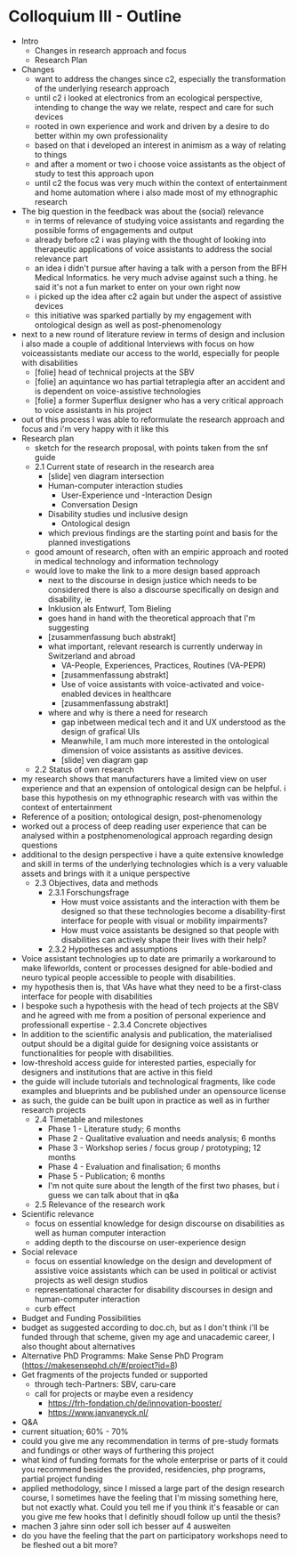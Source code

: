 # Colloquium III - Outline
- Intro
	- Changes in research approach and focus
	- Research Plan
- Changes
	- want to address the changes since c2, especially the transformation of the underlying research approach
	- until c2 i looked at electronics from an ecological perspective, intending to change the way we relate, respect and care for such devices
	- rooted in own experience and work and driven by a desire to do better within my own professionality
	- based on that i developed an interest in animism as a way of relating to things
	- and after a moment or two i choose voice assistants as the object of study to test this approach upon
	- until c2 the focus was very much within the context of entertainment and home automation where i also made most of my ethnographic research
- The big question in the feedback was about the (social) relevance
	- in terms of relevance of studying voice assistants and regarding the possible forms of engagements and output
	- already before c2 i was playing with the thought of looking into therapeutic applications of voice assistants to address the social relevance part
	- an idea i didn't pursue after having a talk with a person from the BFH Medical Informatics. he very much advise against such a thing. he said it's not a fun market to enter on your own right now
	- i picked up the idea after c2 again but under the aspect of assistive devices
	- this initiative was sparked partially by my engagement with ontological design as well as post-phenomenology 
- next to a new round of literature review in terms of design and inclusion i also made a couple of additional Interviews with focus on how voiceassistants mediate our access to the world, especially for people with disabilities
	- [folie] head of technical projects at the SBV
	- [folie] an aquintance wo has partial tetraplegia after an accident and is dependent on voice-assistive technologies
	- [folie] a former Superflux designer who has a very critical approach to voice assistants in his project 
- out of this process I was able to reformulate the research approach and focus and i'm very happy with it like this
- Research plan
	- sketch for the research proposal, with points taken from the snf guide
	- 2.1 Current state of research in the research area
		- [slide] ven diagram intersection
		- Human-computer interaction studies
			- User-Experience und -Interaction Design
			- Conversation Design
		- Disability studies und inclusive design
			- Ontological design
		-  which previous findings are the starting point and basis for the planned investigations
	- good amount of research, often with an empiric approach and rooted in medical technology and information technology
	- would love to make the link to a more design based approach
		- next to the discourse in design justice which needs to be considered there is also a discourse specifically on design and disability, ie
		- Inklusion als Entwurf, Tom Bieling
		- goes hand in hand with the theoretical approach that I'm suggesting
		- [zusammenfassung buch abstrakt]
		- what important, relevant research is currently underway in Switzerland and abroad
			-  VA-People, Experiences, Practices, Routines (VA-PEPR)
			-  [zusammenfassung abstrakt]
			-  Use of voice assistants with voice-activated and voice-enabled devices in healthcare
			-  [zusammenfassung abstrakt]
		- where and why is there a need for research
			- gap inbetween medical tech and it and UX understood as the design of grafical UIs
			- Meanwhile, I am much more interested in the ontological dimension of voice assistants as assitive devices.
			-  [slide] ven diagram gap
	- 2.2 Status of own research
- my research shows that manufacturers have a limited view on user experience and that an expension of ontological design can be helpful. i base this hypothesis on my ethnographic research with vas within the context of entertainment
- Reference of a position; ontological design, post-phenomenology
- worked out a process of deep reading user experience that can be analysed within a postphenomenological approach regarding design questions
- additional to the design perspective i have a quite extensive knowledge and skill in terms of the underlying technologies which is a very valuable assets and brings with it a unique perspective
	- 2.3 Objectives, data and methods
		- 2.3.1 Forschungsfrage
			- How must voice assistants and the interaction with them be designed so that these technologies become a disability-first interface for people with visual or mobility impairments?
			- How must voice assistants be designed so that people with disabilities can actively shape their lives with their help? 
		- 2.3.2 Hypotheses and assumptions
- Voice assistant technologies up to date are primarily a workaround to make lifeworlds, content or processes designed for able-bodied and neuro typical people accessible to people with disabilities.
- my hypothesis then is, that VAs have what they need to be a first-class interface for people with disabilities
- I bespoke such a hypothesis with the head of tech projects at the SBV and he agreed with me from a position of personal experience and professionall expertise
		- 2.3.4 Concrete objectives
- In addition to the scientific analysis and publication, the materialised output should be a digital guide for designing voice assistants or functionalities for people with disabilities. 
- low-threshold access guide for interested parties, especially for designers and institutions that are active in this field
- the guide will include tutorials and technological fragments, like code examples and blueprints and be published under an opensource license
- as such, the guide can be built upon in practice as well as in further research projects
	- 2.4 Timetable and milestones
		- Phase 1 - Literature study; 6 months
		- Phase 2 - Qualitative evaluation and needs analysis; 6 months
		- Phase 3 - Workshop series / focus group / prototyping; 12 months
		- Phase 4 - Evaluation and finalisation; 6 months
		- Phase 5 - Publication; 6 months
		- I'm not quite sure about the length of the first two phases, but i guess we can talk about that in q&a
	- 2.5 Relevance of the research work
- Scientific relevance
	- focus on essential knowledge for design discourse on disabilities as well as human computer interaction
	- adding depth to the discourse on user-experience design
- Social relevace
	- focus on essential knowledge on the design and development of assistive voice assistants which can be used in political or activist projects as well design studios
	- representational character for disability discourses in design and human-computer interaction
	- curb effect
- Budget and Funding Possibilities
- budget as suggested according to doc.ch, but as I don't think i'll be funded through that scheme, given my age and unacademic career, I also thought about alternatives
- Alternative PhD Programms: Make Sense PhD Program (https://makesensephd.ch/#/project?id=8)
- Get fragments of the projects funded or supported
	- through tech-Partners: SBV, caru-care
	- call for projects or maybe even a residency
		- https://frh-fondation.ch/de/innovation-booster/
		- https://www.janvaneyck.nl/
- Q&A
- current situation; 60% - 70%
- could you give me any recommendation in terms of pre-study formats and fundings or other ways of furthering this project
- what kind of funding formats for the whole enterprise or parts of it could you recommend besides the provided, residencies, php programs, partial project funding
- applied methodology, since I missed a large part of the design research course, I sometimes have the feeling that I'm missing something here, but not exactly what. Could you tell me if you think it's feasable or can you give me few hooks that I definitly shoudl follow up until the thesis?
- machen 3 jahre sinn oder soll ich besser auf 4 ausweiten
- do you have the feeling that the part on participatory workshops need to be fleshed out a bit more?
